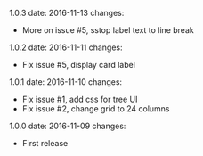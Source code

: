 1.0.3
  date: 2016-11-13
  changes:
  - More on issue #5, sstop label text to line break

1.0.2
  date: 2016-11-11
  changes:
  - Fix issue #5, display card label

1.0.1
  date: 2016-11-10
  changes:
  - Fix issue #1, add css for tree UI
  - Fix issue #2, change grid to 24 columns

1.0.0
  date: 2016-11-09
  changes:
  - First release
